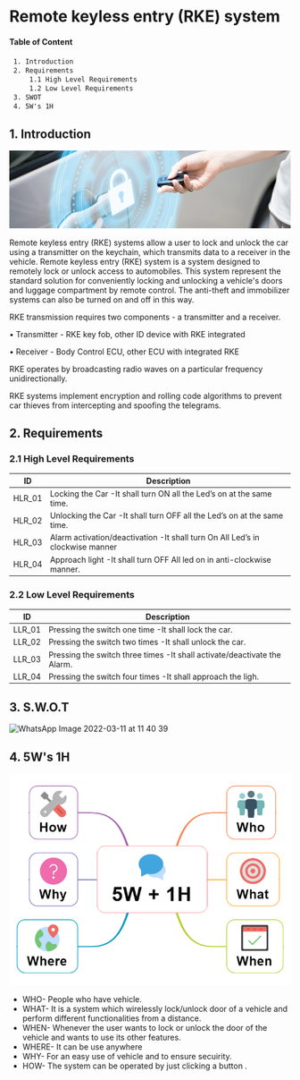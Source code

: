 # Remote keyless entry (RKE) system
#### Table of Content
     1. Introduction
     2. Requirements
         1.1 High Level Requirements
         1.2 Low Level Requirements
     3. SWOT
     4. 5W's 1H

     
## 1. Introduction     
 ![Block Diagram](https://github.com/ShamaTorgal/M3_G15/blob/main/Project1/1_Requirements/RKEsys.webp)
 
Remote keyless entry (RKE) systems allow a user to lock and unlock the car using a transmitter on the keychain, which transmits data to a receiver in the vehicle. Remote keyless entry (RKE) system is a system designed to remotely lock or unlock access to automobiles. This system represent the standard solution for conveniently locking and unlocking a vehicle's doors and luggage compartment by remote control. The anti-theft and immobilizer systems can also be turned on and off in this way.

RKE transmission requires two components - a transmitter and a receiver.

• Transmitter - RKE key fob, other ID device with RKE integrated

• Receiver - Body Control ECU, other ECU with integrated RKE

RKE operates by broadcasting radio waves on a particular frequency unidirectionally.

RKE systems implement encryption and rolling code algorithms to prevent car thieves from intercepting and spoofing the telegrams.

## 2. Requirements

### 2.1 High Level Requirements

|ID	| Description |
| --- | --- |
|HLR_01|	Locking the Car	-It shall turn ON all the Led’s on at the same time.|
|HLR_02	|Unlocking the Car	-It shall turn OFF all the Led’s on at the same time.|
|HLR_03	|Alarm activation/deactivation	-It shall turn On All Led’s in clockwise manner|
|HLR_04	|Approach light	-It shall turn OFF All led on in anti-clockwise manner.|

### 2.2 Low Level Requirements

|ID|	Description|
| --- | --- |
|LLR_01|	Pressing the switch one time	-It shall lock the car.|
|LLR_02|	Pressing the switch two times	-It shall unlock the car.|
|LLR_03	|Pressing the switch three times	-It shall activate/deactivate the Alarm.|
|LLR_04	|Pressing the switch four times	-It shall approach the ligh.|

## 3. S.W.O.T

![WhatsApp Image 2022-03-11 at 11 40 39](https://user-images.githubusercontent.com/98829310/157812599-6e424513-c305-40d6-a971-d1ec91013c27.jpeg)

## 4. 5W's 1H
 ![Block Diagram](https://github.com/ShamaTorgal/M3_G15/blob/main/Project1/1_Requirements/5W1H.png)

* WHO- People who have vehicle.
* WHAT- It is a system which wirelessly lock/unlock door of a vehicle and perform different functionalities from a distance.
* WHEN- Whenever the user wants to lock or unlock the door of the vehicle and wants to use its other features.
* WHERE- It can be use anywhere
* WHY- For an easy use of vehicle and to ensure secuirity.
* HOW- The system can be operated by just clicking a button .

